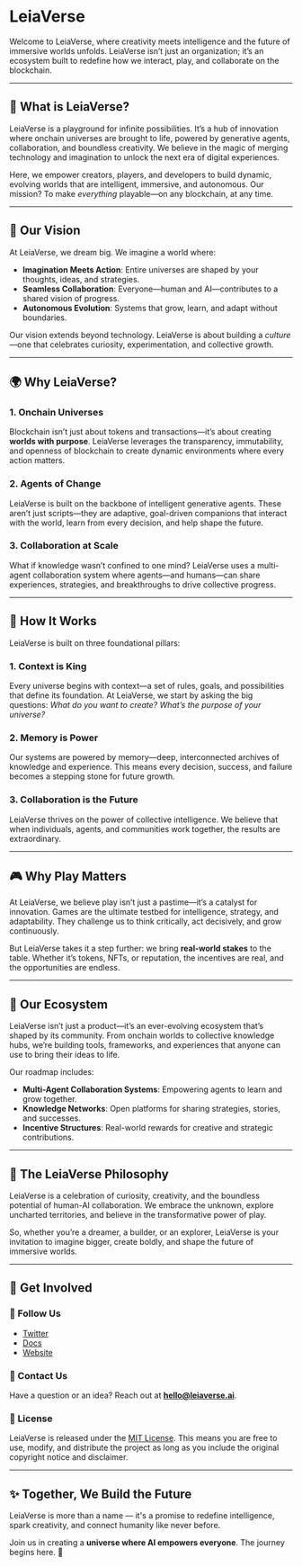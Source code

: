 # LeiaVerse  

Welcome to LeiaVerse, where creativity meets intelligence and the future of immersive worlds unfolds. LeiaVerse isn’t just an organization; it’s an ecosystem built to redefine how we interact, play, and collaborate on the blockchain.  

---

## 🌌 **What is LeiaVerse?**  

LeiaVerse is a playground for infinite possibilities. It’s a hub of innovation where onchain universes are brought to life, powered by generative agents, collaboration, and boundless creativity. We believe in the magic of merging technology and imagination to unlock the next era of digital experiences.  

Here, we empower creators, players, and developers to build dynamic, evolving worlds that are intelligent, immersive, and autonomous. Our mission? To make *everything* playable—on any blockchain, at any time.  

---

## 🚀 **Our Vision**  

At LeiaVerse, we dream big. We imagine a world where:  

- **Imagination Meets Action**: Entire universes are shaped by your thoughts, ideas, and strategies.  
- **Seamless Collaboration**: Everyone—human and AI—contributes to a shared vision of progress.  
- **Autonomous Evolution**: Systems that grow, learn, and adapt without boundaries.  

Our vision extends beyond technology. LeiaVerse is about building a *culture*—one that celebrates curiosity, experimentation, and collective growth.  

---

## 🌍 **Why LeiaVerse?**  

### 1. **Onchain Universes**  
Blockchain isn’t just about tokens and transactions—it’s about creating **worlds with purpose**. LeiaVerse leverages the transparency, immutability, and openness of blockchain to create dynamic environments where every action matters.  

### 2. **Agents of Change**  
LeiaVerse is built on the backbone of intelligent generative agents. These aren’t just scripts—they are adaptive, goal-driven companions that interact with the world, learn from every decision, and help shape the future.  

### 3. **Collaboration at Scale**  
What if knowledge wasn’t confined to one mind? LeiaVerse uses a multi-agent collaboration system where agents—and humans—can share experiences, strategies, and breakthroughs to drive collective progress.  

---

## 🧠 **How It Works**  

LeiaVerse is built on three foundational pillars:  

### 1. **Context is King**  
Every universe begins with context—a set of rules, goals, and possibilities that define its foundation. At LeiaVerse, we start by asking the big questions: *What do you want to create? What’s the purpose of your universe?*  

### 2. **Memory is Power**  
Our systems are powered by memory—deep, interconnected archives of knowledge and experience. This means every decision, success, and failure becomes a stepping stone for future growth.  

### 3. **Collaboration is the Future**  
LeiaVerse thrives on the power of collective intelligence. We believe that when individuals, agents, and communities work together, the results are extraordinary.  

---

## 🎮 **Why Play Matters**  

At LeiaVerse, we believe play isn’t just a pastime—it’s a catalyst for innovation. Games are the ultimate testbed for intelligence, strategy, and adaptability. They challenge us to think critically, act decisively, and grow continuously.  

But LeiaVerse takes it a step further: we bring **real-world stakes** to the table. Whether it’s tokens, NFTs, or reputation, the incentives are real, and the opportunities are endless.  

---

## 🌌 **Our Ecosystem**  

LeiaVerse isn’t just a product—it’s an ever-evolving ecosystem that’s shaped by its community. From onchain worlds to collective knowledge hubs, we’re building tools, frameworks, and experiences that anyone can use to bring their ideas to life.  

Our roadmap includes:  
- **Multi-Agent Collaboration Systems**: Empowering agents to learn and grow together.  
- **Knowledge Networks**: Open platforms for sharing strategies, stories, and successes.  
- **Incentive Structures**: Real-world rewards for creative and strategic contributions.  

---

## 📖 **The LeiaVerse Philosophy**  

LeiaVerse is a celebration of curiosity, creativity, and the boundless potential of human-AI collaboration. We embrace the unknown, explore uncharted territories, and believe in the transformative power of play.  

So, whether you’re a dreamer, a builder, or an explorer, LeiaVerse is your invitation to imagine bigger, create boldly, and shape the future of immersive worlds.  

---

## 🤝 **Get Involved**  

### 🌟 Follow Us  
- [Twitter](#)  
- [Docs](#)  
- [Website](#)  

### 📨 Contact Us  
Have a question or an idea? Reach out at **hello@leiaverse.ai**.  

### 📜 License
LeiaVerse is released under the [MIT License](LICENSE). This means you are free to use, modify, and distribute the project as long as you include the original copyright notice and disclaimer.

---

## ✨ **Together, We Build the Future**  
LeiaVerse is more than a name — it's a promise to redefine intelligence, spark creativity, and connect humanity like never before.  

Join us in creating a **universe where AI empowers everyone**. The journey begins here. 🌌  
